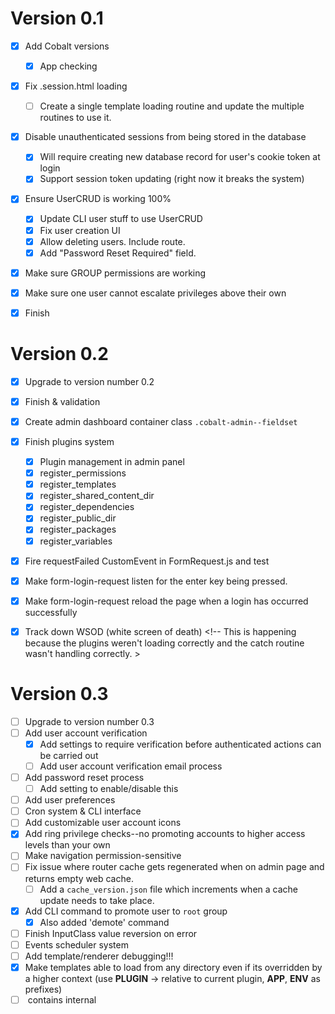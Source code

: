 # Version 0.1
 - [x] Add Cobalt versions
   - [x] App checking
 - [x] Fix .session.html loading
   - [ ] Create a single template loading routine and update the multiple routines to use it.
 - [x] Disable unauthenticated sessions from being stored in the database
   - [x] Will require creating new database record for user's cookie token at login
   - [x] Support session token updating (right now it breaks the system)
 - [x] Ensure UserCRUD is working 100%
   - [x] Update CLI user stuff to use UserCRUD
   - [x] Fix user creation UI
   - [x] Allow deleting users. Include route.
   - [x] Add "Password Reset Required" field.
 - [x] Make sure GROUP permissions are working
 - [x] Make sure one user cannot escalate privileges above their own
 - [x] Finish <help-span>


# Version 0.2
 - [x] Upgrade to version number 0.2
 - [x] Finish <input-object-array> & validation
   <!-- Is there a better way to do input-object-array? -->
 - [x] Create admin dashboard container class `.cobalt-admin--fieldset`
 - [x] Finish plugins system
   - [x] Plugin management in admin panel
   - [x] register_permissions
   - [x] register_templates
   - [x] register_shared_content_dir
   - [x] register_dependencies
   - [x] register_public_dir
   - [x] register_packages
   - [x] register_variables
 - [x] Fire requestFailed CustomEvent in FormRequest.js and test
 - [x] Make form-login-request listen for the enter key being pressed.
 - [x] Make form-login-request reload the page when a login has occurred successfully
 - [x] Track down WSOD (white screen of death) <!-- This is happening because the plugins weren't loading correctly and the catch routine wasn't handling correctly. >


# Version 0.3
 - [ ] Upgrade to version number 0.3
 - [ ] Add user account verification
   - [x] Add settings to require verification before authenticated actions can be carried out
   - [ ] Add user account verification email process
 - [ ] Add password reset process
   - [ ] Add setting to enable/disable this
 - [ ] Add user preferences
 - [ ] Cron system & CLI interface
 - [ ] Add customizable user account icons
 - [x] Add ring privilege checks--no promoting accounts to higher access levels than your own
 - [ ] Make navigation permission-sensitive
 - [ ] Fix issue where router cache gets regenerated when on admin page and returns empty web cache.
   - [ ] Add a `cache_version.json` file which increments when a cache update needs to take place.
 - [x] Add CLI command to promote user to `root` group
   - [x] Also added 'demote' command
 - [ ] Finish InputClass value reversion on error
 - [ ] Events scheduler system
 - [ ] Add template/renderer debugging!!!
 - [x] Make templates able to load from any directory even if its overridden by a higher context (use __PLUGIN__ -> relative to current plugin, __APP__, __ENV__ as prefixes)
 - [ ] <replicator-button> contains internal <template>
 - [ ] Cobalt plugins
   - [ ] Cobalt version checking for each plugin
   - [ ] register_cli_commands


# Version 0.4
- [ ] Upgrade to version 0.4
- [ ] Finish &lt;async-wizard&gt;
- [ ] Allow plugins to display their own panel when you click on their name.
- [x] Add widgets to admin dashboard
   - [ ] Apps can add their own widgets
   - [ ] Plugins can add widgets
 - [ ] Finish autocomplete
   - [ ] Fire event on autocomplete found - This should be a CHANGE event.
   - [ ] Replace the search element in input-array with auto-complete
- [ ] Define criteria for ring privileges
 - [ ] User's personal dashboard
   - [ ] Allow account management
   - [ ] Include a user preferences panel in account manager
   - [ ] User stats implement in account manager
 - [ ] Add <async-button> which should use FormRequest to carry out async stuff
 - [ ] Finish the 301 Moved Permanently exception and how it connects to ApiFetch


# Todo
 - [ ] Make duotone icon set a plugin
 - [ ] Update the Settings Manager so it instantiates Settings class (interface of iterable)
   - [ ] Settings class contains every default value as a method